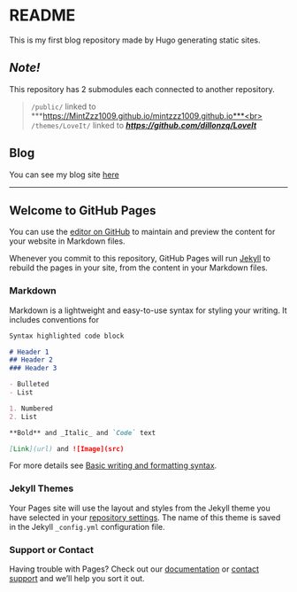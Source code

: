 # README
This is my first blog repository made by Hugo generating static sites.

## _Note!_
This repository has 2 submodules each connected to another repository.

> `/public/` linked to ***https://MintZzz1009.github.io/mintzzz1009.github.io***<br>
> `/themes/LoveIt/` linked to ***https://github.com/dillonzq/LoveIt***


## Blog
You can see my blog site [here](http://MintZzz1009.github.io)


---

## Welcome to GitHub Pages

You can use the [editor on GitHub](https://github.com/MintZzz1009/MintZzz1009.github.io/edit/main/README.md) to maintain and preview the content for your website in Markdown files.

Whenever you commit to this repository, GitHub Pages will run [Jekyll](https://jekyllrb.com/) to rebuild the pages in your site, from the content in your Markdown files.

### Markdown

Markdown is a lightweight and easy-to-use syntax for styling your writing. It includes conventions for

```markdown
Syntax highlighted code block

# Header 1
## Header 2
### Header 3

- Bulleted
- List

1. Numbered
2. List

**Bold** and _Italic_ and `Code` text

[Link](url) and ![Image](src)
```

For more details see [Basic writing and formatting syntax](https://docs.github.com/en/github/writing-on-github/getting-started-with-writing-and-formatting-on-github/basic-writing-and-formatting-syntax).

### Jekyll Themes

Your Pages site will use the layout and styles from the Jekyll theme you have selected in your [repository settings](https://github.com/MintZzz1009/MintZzz1009.github.io/settings/pages). The name of this theme is saved in the Jekyll `_config.yml` configuration file.

### Support or Contact

Having trouble with Pages? Check out our [documentation](https://docs.github.com/categories/github-pages-basics/) or [contact support](https://support.github.com/contact) and we’ll help you sort it out.
